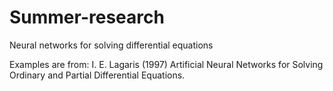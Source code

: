 # Summer-research
Neural networks for solving differential equations

Examples are from: 
I. E. Lagaris (1997) Artificial Neural Networks for Solving Ordinary and Partial Differential Equations. 
